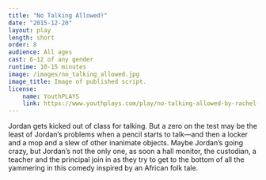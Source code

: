```yaml
---
title: "No Talking Allowed!"
date: "2015-12-20"
layout: play
length: short
order: 8
audience: All ages
cast: 6-12 of any gender
runtime: 10-15 minutes
image: /images/no_talking_allowed.jpg
image_title: Image of published script.
license:
    name: YouthPLAYS
    link: https://www.youthplays.com/play/no-talking-allowed-by-rachel-bublitz-505
---
```


Jordan gets kicked out of class for talking. But a zero on the test may be the least of Jordan’s problems when a pencil starts to talk—and then a locker and a mop and a slew of other inanimate objects. Maybe Jordan’s going crazy, but Jordan’s not the only one, as soon a hall monitor, the custodian, a teacher and the principal join in as they try to get to the bottom of all the yammering in this comedy inspired by an African folk tale.
